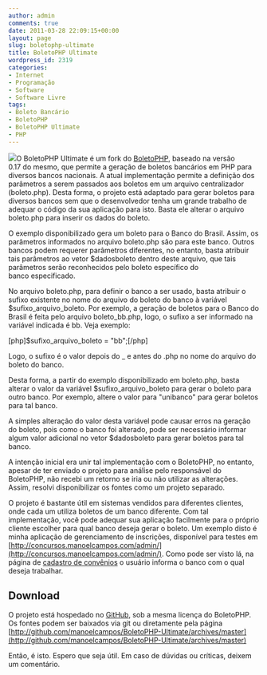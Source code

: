 ```yaml
---
author: admin
comments: true
date: 2011-03-28 22:09:15+00:00
layout: page
slug: boletophp-ultimate
title: BoletoPHP Ultimate
wordpress_id: 2319
categories:
- Internet
- Programação
- Software
- Software Livre
tags:
- Boleto Bancário
- BoletoPHP
- BoletoPHP Ultimate
- PHP
---
```


[![](http://manoelcampos.com/wp-content/uploads/php.png)](http://manoelcampos.com/wp-content/uploads/php.png)O BoletoPHP Ultimate é um fork do [BoletoPHP](http://www.boletophp.com.br), baseado na versão 0.17 do mesmo, que permite a geração de boletos bancários em PHP para diversos bancos nacionais.
A atual implementação permite a definição dos parâmetros a serem passados aos boletos em um arquivo centralizador (boleto.php). Desta forma, o projeto está adaptado para gerar boletos para diversos bancos sem que o desenvolvedor tenha um grande trabalho de adequar o código da sua aplicação para isto. Basta ele alterar o arquivo boleto.php para inserir os dados do boleto.

O exemplo disponibilizado gera um boleto para o Banco do Brasil. Assim, os parâmetros informados no arquivo boleto.php são para este banco. Outros bancos podem requerer parâmetros diferentes, no entanto, basta atribuir tais parâmetros ao vetor $dadosboleto dentro deste arquivo, que tais parâmetros serão reconhecidos pelo boleto específico do banco especificado.

No arquivo boleto.php, para definir o banco a ser usado, basta atribuir o sufixo existente no nome do arquivo do boleto
do banco à variável $sufixo_arquivo_boleto. Por exemplo, a geração de boletos para o Banco do Brasil é feita pelo arquivo boleto_bb.php, logo, o sufixo a ser informado na variável indicada é bb. Veja exemplo:

[php]$sufixo_arquivo_boleto = "bb";[/php]

Logo, o sufixo é o valor depois do _ e antes do .php no nome do arquivo do boleto do banco.

Desta forma, a partir do exemplo disponibilizado em boleto.php, basta alterar o valor da variável $sufixo_arquivo_boleto para
gerar o boleto para outro banco. Por exemplo, altere o valor para "unibanco" para gerar boletos para tal banco.

A simples alteração do valor desta variável pode causar erros na geração do boleto, pois como o banco foi alterado, pode ser necessário informar algum valor adicional no vetor $dadosboleto para gerar boletos para tal banco.

A intenção inicial era unir tal implementação com o BoletoPHP, no entanto, apesar de ter enviado o projeto para análise pelo responsável do BoletoPHP, não recebi um retorno se iria ou não utilizar as alterações. Assim, resolvi disponibilizar os fontes como um projeto separado.

O projeto é bastante útil em sistemas vendidos para diferentes clientes, onde cada um utiliza boletos de um banco diferente. Com tal implementação, você pode adequar sua aplicação facilmente para o próprio cliente escolher para qual banco deseja gerar o boleto. Um exemplo disto é minha aplicação de gerenciamento de inscrições, disponível para testes em [http://concursos.manoelcampos.com/admin/](http://concursos.manoelcampos.com/admin/). Como pode ser visto lá, na página de [cadastro de convênios](http://concursos.manoelcampos.com/admin/cad_convenio.php?acao=listar) o usuário informa o banco com o qual deseja trabalhar.


## Download


O projeto está hospedado no [GitHub](http://github.com/manoelcampos/BoletoPHP-Ultimate), sob a mesma licença do BoletoPHP. Os fontes podem ser baixados via git ou diretamente pela página [http://github.com/manoelcampos/BoletoPHP-Ultimate/archives/master](http://github.com/manoelcampos/BoletoPHP-Ultimate/archives/master)

Então, é isto. Espero que seja útil. Em caso de dúvidas ou críticas, deixem um comentário.

